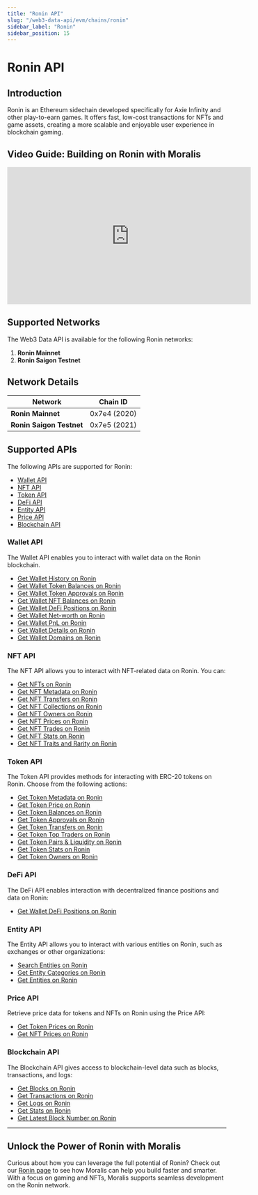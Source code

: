 ```yaml
---
title: "Ronin API"
slug: "/web3-data-api/evm/chains/ronin"
sidebar_label: "Ronin"
sidebar_position: 15
---
```


# Ronin API

## Introduction

Ronin is an Ethereum sidechain developed specifically for Axie Infinity and other play-to-earn games. It offers fast, low-cost transactions for NFTs and game assets, creating a more scalable and enjoyable user experience in blockchain gaming.

## Video Guide: Building on Ronin with Moralis

<iframe width="560" height="315" src="https://www.youtube.com/embed/B_lWUGtI9lM" title="Building on Ronin with Moralis APIs | Full Developer Walkthrough" frameborder="0" allow="accelerometer; autoplay; clipboard-write; encrypted-media; gyroscope; picture-in-picture" allowfullscreen></iframe>

## Supported Networks

The Web3 Data API is available for the following Ronin networks:

1. **Ronin Mainnet**
2. **Ronin Saigon Testnet**

## Network Details

| Network | Chain ID |
| ---- | ---- |
| **Ronin Mainnet**        | 0x7e4 (2020) |
| **Ronin Saigon Testnet** | 0x7e5 (2021) |

## Supported APIs

The following APIs are supported for Ronin:

- [Wallet API](/web3-data-api/evm/reference#wallet-api)
- [NFT API](/web3-data-api/evm/reference#nft-api)
- [Token API](/web3-data-api/evm/reference#token-api)
- [DeFi API](/web3-data-api/evm/reference#defi-api)
- [Entity API](/web3-data-api/evm/reference#entity-api)
- [Price API](/web3-data-api/evm/reference#price-api)
- [Blockchain API](/web3-data-api/evm/reference#blockchain-api)

### Wallet API

The Wallet API enables you to interact with wallet data on the Ronin blockchain.

- [Get Wallet History on Ronin](/web3-data-api/evm/reference#get-wallet-history)
- [Get Wallet Token Balances on Ronin](/web3-data-api/evm/reference#get-wallet-token-balances)
- [Get Wallet Token Approvals on Ronin](/web3-data-api/evm/reference#get-wallet-token-approvals)
- [Get Wallet NFT Balances on Ronin](/web3-data-api/evm/reference#get-wallet-nfts)
- [Get Wallet DeFi Positions on Ronin](/web3-data-api/evm/reference#get-wallet-defi-positions)
- [Get Wallet Net-worth on Ronin](/web3-data-api/evm/reference#get-wallet-net-worth)
- [Get Wallet PnL on Ronin](/web3-data-api/evm/reference#get-wallet-pnl)
- [Get Wallet Details on Ronin](/web3-data-api/evm/reference#get-wallet-details)
- [Get Wallet Domains on Ronin](/web3-data-api/evm/reference#get-wallet-domains)

### NFT API

The NFT API allows you to interact with NFT-related data on Ronin. You can:

- [Get NFTs on Ronin](/web3-data-api/evm/reference#get-nfts)
- [Get NFT Metadata on Ronin](/web3-data-api/evm/reference#get-nft-metadata)
- [Get NFT Transfers on Ronin](/web3-data-api/evm/reference#get-nft-transfers)
- [Get NFT Collections on Ronin](/web3-data-api/evm/reference#get-nft-collections)
- [Get NFT Owners on Ronin](/web3-data-api/evm/reference#get-nft-owners)
- [Get NFT Prices on Ronin](/web3-data-api/evm/reference#get-nft-prices)
- [Get NFT Trades on Ronin](/web3-data-api/evm/reference#get-nft-trades)
- [Get NFT Stats on Ronin](/web3-data-api/evm/reference#get-nft-stats)
- [Get NFT Traits and Rarity on Ronin](/web3-data-api/evm/reference#get-nft-traits-and-rarity)

### Token API

The Token API provides methods for interacting with ERC-20 tokens on Ronin. Choose from the following actions:

- [Get Token Metadata on Ronin](/web3-data-api/evm/reference#get-token-metadata)
- [Get Token Price on Ronin](/web3-data-api/evm/reference#get-token-price)
- [Get Token Balances on Ronin](/web3-data-api/evm/reference#get-token-balances)
- [Get Token Approvals on Ronin](/web3-data-api/evm/reference#get-token-approvals)
- [Get Token Transfers on Ronin](/web3-data-api/evm/reference#get-token-transfers)
- [Get Token Top Traders on Ronin](/web3-data-api/evm/reference#get-token-top-traders)
- [Get Token Pairs & Liquidity on Ronin](/web3-data-api/evm/reference#get-token-pairs--liquidity)
- [Get Token Stats on Ronin](/web3-data-api/evm/reference#get-token-stats)
- [Get Token Owners on Ronin](/web3-data-api/evm/reference#get-token-owners)

### DeFi API

The DeFi API enables interaction with decentralized finance positions and data on Ronin:

- [Get Wallet DeFi Positions on Ronin](/web3-data-api/evm/reference#get-wallet-defi-positions)

### Entity API

The Entity API allows you to interact with various entities on Ronin, such as exchanges or other organizations:

- [Search Entities on Ronin](/web3-data-api/evm/reference#search-entities)
- [Get Entity Categories on Ronin](/web3-data-api/evm/reference#get-entity-categories)
- [Get Entities on Ronin](/web3-data-api/evm/reference#get-entities)

### Price API

Retrieve price data for tokens and NFTs on Ronin using the Price API:

- [Get Token Prices on Ronin](/web3-data-api/evm/reference#get-token-prices)
- [Get NFT Prices on Ronin](/web3-data-api/evm/reference#get-nft-prices)

### Blockchain API

The Blockchain API gives access to blockchain-level data such as blocks, transactions, and logs:

- [Get Blocks on Ronin](/web3-data-api/evm/reference#get-blocks)
- [Get Transactions on Ronin](/web3-data-api/evm/reference#get-transactions)
- [Get Logs on Ronin](/web3-data-api/evm/reference#get-logs)
- [Get Stats on Ronin](/web3-data-api/evm/reference#get-stats)
- [Get Latest Block Number on Ronin](/web3-data-api/evm/reference#get-latest-block-number)

---

## Unlock the Power of Ronin with Moralis

Curious about how you can leverage the full potential of Ronin? Check out our [Ronin page](https://developers.moralis.com/chains/ronin/) to see how Moralis can help you build faster and smarter. With a focus on gaming and NFTs, Moralis supports seamless development on the Ronin network.
